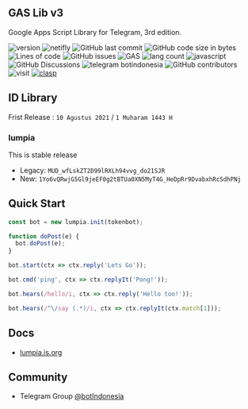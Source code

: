 ## GAS Lib v3

Google Apps Script Library for Telegram, 3rd edition.

![version](https://img.shields.io/badge/version-3.7-important) ![netifly](https://img.shields.io/netlify/76bd2cdb-6128-489b-9172-73f2aca1f978) ![GitHub last commit](https://img.shields.io/github/last-commit/telegrambotindonesia/GAS-Lib-v3) ![GitHub code size in bytes](https://img.shields.io/github/languages/code-size/telegrambotindonesia/GAS-Lib-v3) ![Lines of code](https://img.shields.io/tokei/lines/github/telegrambotindonesia/GAS-Lib-v3) ![GitHub issues](https://img.shields.io/github/issues/telegrambotindonesia/GAS-Lib-v3) ![GAS](https://img.shields.io/badge/google-apps%20script-blue) ![lang count](https://img.shields.io/github/languages/count/telegrambotindonesia/GAS-Lib-v3) ![javascript](https://img.shields.io/badge/lang-javascript-yellow) ![GitHub Discussions](https://img.shields.io/github/discussions/telegrambotindonesia/GAS-Lib-v3?color=red&label=comments) ![telegram botindonesia](https://img.shields.io/badge/telegram-@botindonesia-blue) ![GitHub contributors](https://img.shields.io/github/contributors/telegrambotindonesia/GAS-Lib-v3) ![visit](https://badges.pufler.dev/visits/telegrambotindonesia/GAS-Lib-v3) [![clasp](https://img.shields.io/badge/built%20with-clasp-4285f4.svg)](https://github.com/google/clasp)


## ID Library

Frist Release : `10 Agustus 2021` / `1 Muharam 1443 H`

### lumpia

This is stable release

- Legacy: `MUD_wfLskZT2D99lRXLh94vvg_do21SJR`
- New: `1Yo6vQRwjG5Gl9jeEF0g2tBTUa0XN5MyT4G_HeDpRr9DvabxhRcSdhPNj`


## Quick Start

```javascript
const bot = new lumpia.init(tokenbot);

function doPost(e) {
  bot.doPost(e);
}

bot.start(ctx => ctx.reply('Lets Go'));

bot.cmd('ping', ctx => ctx.replyIt('Pong!'));

bot.hears(/hello/i, ctx => ctx.reply('Hello too!'));

bot.hears(/^\/say (.*)/i, ctx => ctx.replyIt(ctx.match[1]));
```

## Docs

- [lumpia.js.org](https://lumpia.js.org)

## Community

- Telegram Group [@botIndonesia](https://t,.me/botindonesia)